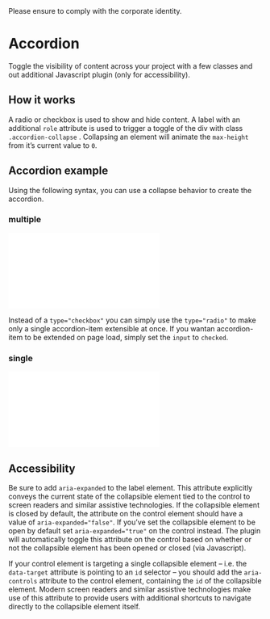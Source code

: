 <AlertInfo alertHeadline="Modifiable">
Please ensure to comply with the corporate identity.
</AlertInfo>

# Accordion

Toggle the visibility of content across your project with a few classes and out additional Javascript plugin (only for accessibility).

## How it works

A radio or checkbox is used to show and hide content. A label with an additional `role` attribute is used to trigger a toggle of the div with class `.accordion-collapse` . Collapsing an element will animate the `max-height` from it’s current value to `0`.

## Accordion example

Using the following syntax, you can use a collapse behavior to create the accordion.

### multiple

<ContentRack
    fields='
        "preview": {
            "src": "examples/AccordionMultiple.html",
            "type": "link"
        },
        "<html>":{
            "src": "examples/AccordionMultiple.html",
            "type": "content",
            "selector": "#showBox"
        }
    '
 />

![AccordionMultiple](examples/AccordionMultiple.html)

Instead of a `type="checkbox"` you can simply use the `type="radio"` to make only a single accordion-item extensible at once.
If you wantan accordion-item to be extended on page load, simply set the `input` to `checked`.

### single

<ContentRack
    fields='
        "preview": {
            "src": "examples/AccordionSingle.html",
            "type": "link"
        },
        "<html>":{
            "src": "examples/AccordionSingle.html",
            "type": "content",
            "selector": "#showBox"
        }
    '
 />

![AccordionSingle](examples/AccordionSingle.html)

## Accessibility

Be sure to add `aria-expanded` to the label element. This attribute explicitly conveys the current state of the collapsible element tied to the control to screen readers and similar assistive technologies. If the collapsible element is closed by default, the attribute on the control element should have a value of `aria-expanded="false"`. If you’ve set the collapsible element to be open by default set `aria-expanded="true"` on the control instead. The plugin will automatically toggle this attribute on the control based on whether or not the collapsible element has been opened or closed (via Javascript).

If your control element is targeting a single collapsible element – i.e. the `data-target` attribute is pointing to an `id` selector – you should add the `aria-controls` attribute to the control element, containing the `id` of the collapsible element. Modern screen readers and similar assistive technologies make use of this attribute to provide users with additional shortcuts to navigate directly to the collapsible element itself.
